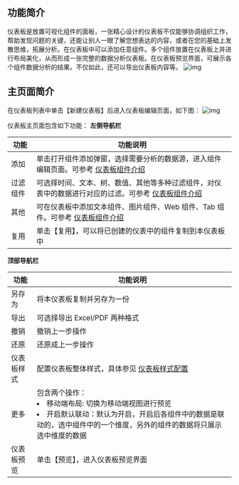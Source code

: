 ## 功能简介

仪表板是放置可视化组件的面板，一张精心设计的仪表板不仅能够协调组织工作，帮助发现问题的关键，还能让别人一眼了解您想表达的内容，或者在您的基础上发散思维，拓展分析。在仪表板中可以添加任意组件。多个组件放置在仪表板上并进行布局美化，从而形成一张完整的数据分析仪表板。在仪表板预览界面，可展示各个组件数据分析的结果。不仅如此，还可以导出仪表板内容等。
![img](https://main.qcloudimg.com/raw/4ef44da47bd064db61086739ec256cb3.png)



## 主页面简介

在仪表板列表中单击【新建仪表板】后进入仪表板编辑页面，如下图：
![img](https://main.qcloudimg.com/raw/ef11d1117c1afe6c263266f8b3af5976.png)

仪表板主页面包含如下功能：
**左侧导航栏**

| 功能     | 功能说明                                                     |
| -------- | ------------------------------------------------------------ |
| 添加     | 单击打开组件添加弹窗，选择需要分析的数据源，进入组件编辑页面。可参考 [仪表板组件介绍](https://cloud.tencent.com/document/product/1365/57353) |
| 过滤组件 | 可选择时间、文本、树、数值、其他等多种过滤组件，对仪表中的数据进行对应的过滤。可参考 [仪表板组件介绍](https://cloud.tencent.com/document/product/1365/57353) |
| 其他     | 可在仪表板中添加文本组件、图片组件、Web 组件、Tab 组件。可参考 [仪表板组件介绍](https://cloud.tencent.com/document/product/1365/57353) |
| 复用     | 单击【复用】，可以将已创建的仪表中的组件复制到本仪表板中     |


**顶部导航栏**

| 功能       | 功能说明                                                     |
| ---------- | ------------------------------------------------------------ |
| 另存为     | 将本仪表板复制并另存为一份                                   |
| 导出       | 可选择导出 Excel/PDF 两种格式                                |
| 撤销       | 撤销上一步操作                                               |
| 还原       | 还原成上一步操作                                             |
| 仪表板样式 | 配置仪表板整体样式，具体参见 [仪表板样式配置](https://cloud.tencent.com/document/product/1365/57355) |
| 更多       | 包含两个操作：<br /><li>移动端布局: 切换为移动端视图进行预览</li><li>开启默认联动：默认为开启，开启后各组件中的数据是联动的，选中组件中的一个维度，另外的组件的数据将只展示选中维度的数据</li> |
| 仪表板预览 | 单击【预览】，进入仪表板预览界面                             |